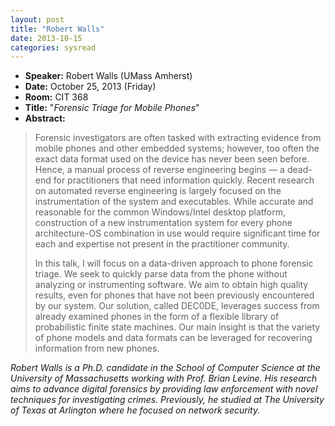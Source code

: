 ```yaml
---
layout: post
title: "Robert Walls"
date: 2013-10-15
categories: sysread
---
```


<ul>
	<li><strong>Speaker:</strong> Robert Walls (UMass Amherst)</li>
	<li><strong>Date:</strong> October 25, 2013 (Friday)</li>
	<li><strong>Room:</strong> CIT 368</li>
	<li><strong>Title:</strong> "<em>Forensic Triage for Mobile Phones</em>"</li>
	<li><strong>Abstract:</strong></li>
</ul>
<blockquote>Forensic investigators are often tasked with extracting evidence from mobile phones and other embedded systems; however, too often the exact data format used on the device has never been seen before. Hence, a manual process of reverse engineering begins — a dead-end for practitioners that need information quickly. Recent research on automated reverse engineering is largely focused on the instrumentation of the system and executables. While accurate and reasonable for the common Windows/Intel desktop platform, construction of a new instrumentation system for every phone architecture-OS combination in use would require significant time for each and expertise not present in the practitioner community.

In this talk, I will focus on a data-driven approach to phone forensic triage. We seek to quickly parse data from the phone without analyzing or instrumenting software. We aim to obtain high quality results, even for phones that have not been previously encountered by our system. Our solution, called DEC0DE, leverages success from already examined phones in the form of a flexible library of probabilistic finite state machines. Our main insight is that the variety of phone models and data formats can be leveraged for recovering information from new phones.</blockquote>
<em>Robert Walls is a Ph.D. candidate in the School of Computer Science at the University of Massachusetts working with Prof. Brian Levine. His research aims to advance digital forensics by providing law enforcement with novel techniques for investigating crimes. Previously, he studied at The University of Texas at Arlington where he focused on network security.</em>
